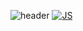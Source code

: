 

<!--
)


Here are some ideas to get you started:

- 🔭 I’m currently working on ...Busan Software Meister Highschool
- 🌱 I’m currently learning ... html,css,js,python,microprocessor
- 👯 I’m looking to collaborate on ...
- 🤔 I’m looking for help with ...
- 💬 Ask me about ...
- 📫 How to reach me: ...
- 😄 Pronouns: ...
- ⚡ Fun fact: ...
-->
![header](https://capsule-render.vercel.app/api?type=egg&color=auto&height=300&section=header&text=%20부산소마고ㅁㄴㅇㅁㅇㄴㅁㅇ&fontSize=90)
[![JS](https://img.shields.io/badge/JavaScript-F7DF1E?style=flat-square&logo=JavaScript&logoColor=black)](github.com/Joowon0220/TODO-List)
